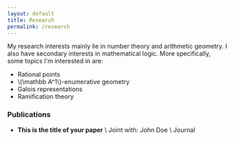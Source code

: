 ```yaml
---
layout: default
title: Research
permalink: /research
---
```

My research interests mainly lie in number theory and arithmetic geometry. I also have  secondary interests in mathematical logic. More specifically, some topics I'm interested in are:

- Rational points
- \\(\mathbb A^1\\)-enumerative geometry
- Galois representations
- Ramification theory


### Publications
- **This is the title of your paper** \\
Joint with: John Doe  \\
Journal